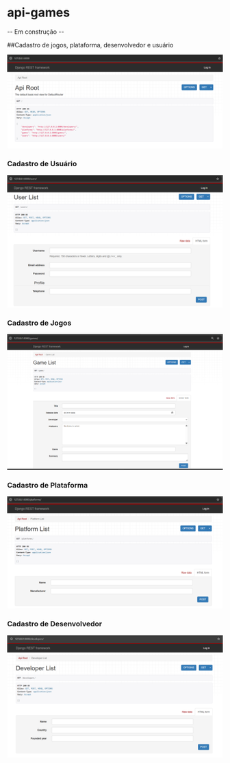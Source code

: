 # api-games

-- Em construção --

##Cadastro de jogos, plataforma, desenvolvedor e usuário

![page](image.png)

### Cadastro de Usuário

![users](image-1.png)

### Cadastro de Jogos

![games](image-2.png)

### Cadastro de Plataforma

![plataforms](image-3.png)

### Cadastro de Desenvolvedor

![developers](image-4.png)

